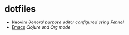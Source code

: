 # dotfiles

- [Neovim](https://github.com/philbaker/dotfiles/tree/master/nvim) *General purpose editor configured using [Fennel](https://fennel-lang.org)*
- [Emacs](https://github.com/philbaker/dotfiles/tree/master/emacs) *Clojure and Org mode*

